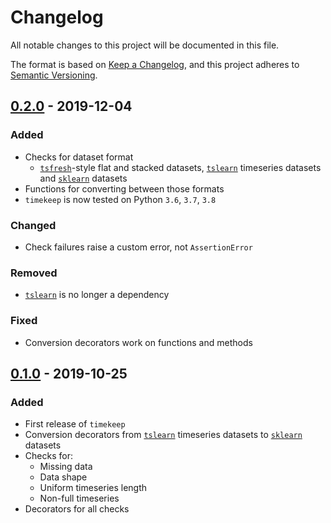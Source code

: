 # Changelog
All notable changes to this project will be documented in this file.

The format is based on [Keep a Changelog](https://keepachangelog.com/en/1.0.0/),
and this project adheres to [Semantic Versioning](https://semver.org/spec/v2.0.0.html).

## [0.2.0] - 2019-12-04
### Added
- Checks for dataset format
    - [`tsfresh`][tsfresh]-style flat and stacked datasets, [`tslearn`][tslearn] timeseries datasets
    and [`sklearn`][sklearn] datasets
- Functions for converting between those formats
- `timekeep` is now tested on Python `3.6`, `3.7`, `3.8`

### Changed
- Check failures raise a custom error, not `AssertionError`

### Removed
- [`tslearn`][tslearn] is no longer a dependency

### Fixed
- Conversion decorators work on functions and methods

## [0.1.0] - 2019-10-25
### Added
- First release of `timekeep`
- Conversion decorators from [`tslearn`][tslearn] timeseries datasets to [`sklearn`][sklearn] datasets
- Checks for:
    - Missing data
    - Data shape
    - Uniform timeseries length
    - Non-full timeseries
- Decorators for all checks

[Unreleased]: https://github.com/TTitcombe/timekeep/compare/0.1...HEAD
[0.1.0]: https://github.com/TTitcombe/timekeep/releases/tag/0.1
[0.2.0]: https://github.com/TTitcombe/timekeep/releases/tag/0.2.0

[sklearn]: https://scikit-learn.org
[tsfresh]: https://tsfresh.readthedocs.io
[tslearn]: https://tslearn.readthedocs.io